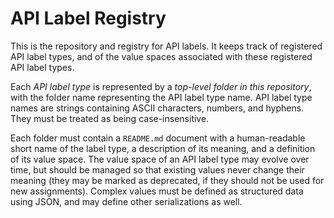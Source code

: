 # API Label Registry

This is the repository and registry for API labels. It keeps track of registered API label types, and of the value spaces associated with these registered API label types.

Each *API label type* is represented by a *top-level folder in this repository*, with the folder name representing the API label type name. API label type names are strings containing ASCII characters, numbers, and hyphens. They must be treated as being case-insensitive.

Each folder must contain a `README.md` document with a human-readable short name of the label type, a description of its meaning, and a definition of its value space. The value space of an API label type may evolve over time, but should be managed so that existing values never change their meaning (they may be marked as deprecated, if they should not be used for new assignments). Complex values must be defined as structured data using JSON, and may define other serializations as well.

